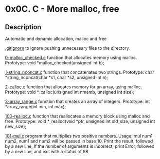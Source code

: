 # 0x0C. C - More malloc, free
## Description
Automatic and dynamic allocation, malloc and free


[.gitignore](./.gitignore) to ignore pushing unnecessary files to the directory.

[0-malloc_checked.c](./0-malloc_checked.c) function that allocates memory using malloc. Prototype: void *malloc_checked(unsigned int b);

[1-string_nconcat.c](./1-string_nconcat.c) function that concatenates two strings. Prototype: char *string_nconcat(char *s1, char *s2, unsigned int n);

[2-calloc.c](./2-calloc.c) function that allocates memory for an array, using malloc. Prototype: void *_calloc(unsigned int nmemb, unsigned int size);

[3-array_range.c](./3-array_range.c) function that creates an array of integers. Prototype: int *array_range(int min, int max);

[100-realloc.c](./100-realloc.c) function that reallocates a memory block using malloc and free. Prototype: void *_realloc(void *ptr, unsigned int old_size, unsigned int new_size);

[101-mul.c](./101-mul.c) program that multiplies two positive numbers. Usage: mul num1 num2, num1 and num2 will be passed in base 10, Print the result, followed by a new line, If the number of arguments is incorrect, print Error, followed by a new line, and exit with a status of 98
